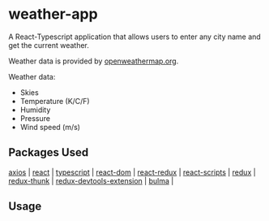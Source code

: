 # weather-app

A React-Typescript application that allows users to enter any city name and get the current weather.
  
Weather data is provided by [openweathermap.org](https://openweathermap.org/).
  
Weather data:
- Skies
- Temperature (K/C/F)
- Humidity
- Pressure
- Wind speed (m/s)
  
## Packages Used
[axios](https://axios-http.com/docs/intro) |
[react](https://reactjs.org/docs/getting-started.html) |
[typescript](https://www.typescriptlang.org/) |
[react-dom](https://reactjs.org/docs/getting-started.html) |
[react-redux](https://react-redux.js.org/introduction) |
[react-scripts](https://react-scripts.netlify.com/docs/getting-started) |
[redux](https://redux.js.org/introduction) |
[redux-thunk](https://redux.js.org/docs/introduction#using-thunk) |
[redux-devtools-extension](https://chrome.google.com/webstore/detail/redux-devtools/lmhkpmbekcpmknklioeibfkpmmfibljd?hl=en) |
[bulma](https://bulma.io/) |

## Usage